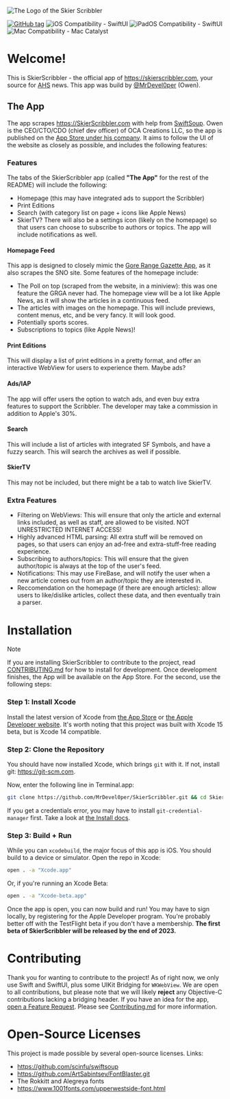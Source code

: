 ![The Logo of the Skier Scribbler](https://skierscribbler.com/wp-content/uploads/2022/05/Website-Header.jpg)
<!-- Tags will go below. This project is built on the latest SwiftUI and Swift, and supports iOS and iPadOS natively with Compatibility for macOS via Mac Catalyst. -->
[![GitHub tag](https://img.shields.io/github/tag/MrDevel0per/SkierScribbler?include_prereleases=&sort=semver)](https://github.com/MrDevel0per/SkierScribbler/releases/)
![iOS Compatibility - SwiftUI](https://img.shields.io/badge/iOS_Compatibility-SwiftUI-white)
![iPadOS Compatibility - SwiftUI](https://img.shields.io/badge/iPadOS_Compatibility-SwiftUI-white)
![Mac Compatibility - Mac Catalyst](https://img.shields.io/badge/macOS_Compatibility-Mac_Catalyst-blue)
# Welcome!
This is SkierScribbler - the official app of https://skierscribbler.com, your source for [AHS](aspenk12.net) news. This app was build by [@MrDevel0per](https://github.com/MrDevel0per) (Owen).
## The App
The app scrapes https://SkierScribbler.com with help from [SwiftSoup](https://github.com/scinfu/swiftsoup). Owen is the CEO/CTO/CDO (chief dev officer) of OCA Creations LLC, so the app is published on the [App Store under his company](APP_STORE_LINK_HERE). It aims to follow the UI of the website as closely as possible, and includes the following features:
### Features
The tabs of the SkierScribbler app (called **"The App"** for the rest of the README) will include the following:
- Homepage (this may have integrated ads to support the Scribbler)
- Print Editions
- Search (with category list on page + icons like Apple News)
- SkierTV?
There will also be a settings icon (likely on the homepage) so that users can choose to subscribe to authors or topics. The app will include notifications as well.
#### Homepage Feed
This app is designed to closely mimic the [Gore Range Gazette App](https://github.com/MrDevel0per/Gore-Range-Gazette-App), as it also scrapes the SNO site. Some features of the homepage include:
- The Poll on top (scraped from the website, in a miniview): this was one feature the GRGA never had. The homepage view will be a lot like Apple News, as it will show the articles in a continuous feed.
- The articles with images on the homepage. This will include previews, content menus, etc, and be very fancy. It will look good.
- Potentially sports scores.
- Subscriptions to topics (like Apple News)!
#### Print Editions
This will display a list of print editions in a pretty format, and offer an interactive WebView for users to experience them. Maybe ads?
#### Ads/IAP
The app will offer users the option to watch ads, and even buy extra features to support the Scribbler. The developer may take a commission in addition to Apple's 30%.
#### Search
This will include a list of articles with integrated SF Symbols, and have a fuzzy search. This will search the archives as well if possible.
#### SkierTV
This may not be included, but there might be a tab to watch live SkierTV.
### Extra Features
- Filtering on WebViews: This will ensure that only the article and external links included, as well as staff, are allowed to be visited. NOT UNRESTRICTED INTERNET ACCESS!
- Highly advanced HTML parsing: All extra stuff will be removed on pages, so that users can enjoy an ad-free and extra-stuff-free reading experience.
- Subscribing to authors/topics: This will ensure that the given author/topic is always at the top of the user's feed.
- Notifications: This may use FireBase, and will notify the user when a new article comes out from an author/topic they are interested in.
- Reccomendation on the homepage (if there are enough articles): allow users to like/dislike articles, collect these data, and then eventually train a parser.
# Installation
> [!NOTE]
> If you are installing SkierScribbler to contribute to the project, read [CONTRIBUTING.md](https://github.com/MrDevel0per/SkierScribbler/blob/main/CONTRIBUTING.md) for how to install for development.
Once development finishes, the App will be available on the App Store. For the second, use the following steps:
### Step 1: Install Xcode
Install the latest version of Xcode from [the App Store](https://apps.apple.com/us/app/xcode/id497799835?mt=12) or [the Apple Developer website](https://developer.apple.com/xcode/). It's worth noting that this project was built with Xcode 15 beta, but is Xcode 14 compatible.
### Step 2: Clone the Repository
You should have now installed Xcode, which brings `git` with it. If not, install git: https://git-scm.com.

Now, enter the following line in Terminal.app:
```sh
git clone https://github.com/MrDevel0per/SkierScribbler.git && cd SkierScribbler
```
If you get a credentials error, you may have to install `git-credential-manager` first. Take a look at [the Install docs](https://github.com/git-ecosystem/git-credential-manager/blob/release/docs/install.md).
### Step 3: Build + Run
While you can `xcodebuild`, the major focus of this app is iOS. You should build to a device or simulator. Open the repo in Xcode:
```sh
open . -a "Xcode.app"
```
Or, if you're running an Xcode Beta:
```sh
open . -a "Xcode-beta.app"
```
Once the app is open, you can now build and run! You may have to sign locally, by registering for the Apple Developer program. You're probably better off with the TestFlight beta if you don't have a membership. **The first beta of SkierScribbler will be released by the end of 2023.**

# Contributing
Thank you for wanting to contribute to the project! As of right now, we only use Swift and SwiftUI, plus some UIKit Bridging for `WKWebView`. We are open to all contributions, but please note that we will likely **reject** any Objective-C contributions lacking a bridging header. If you have an idea for the app, [open a Feature Request]([https://github.com/MrDevel0per/SkierScribbler/issues/new](https://github.com/MrDevel0per/SkierScribbler/issues/new?assignees=MrDevel0per&labels=enhancement&projects=&template=feature_request.md&title=%5BFRQ%5D)). Please see [Contributing.md](https://github.com/MrDevel0per/SkierScribbler/Contributing.md) for more information.

# Open-Source Licenses
This project is made possible by several open-source licenses. Links:
- https://github.com/scinfu/swiftsoup
- https://github.com/ArtSabintsev/FontBlaster.git
- The Rokkitt and Alegreya fonts
- https://www.1001fonts.com/upperwestside-font.html
